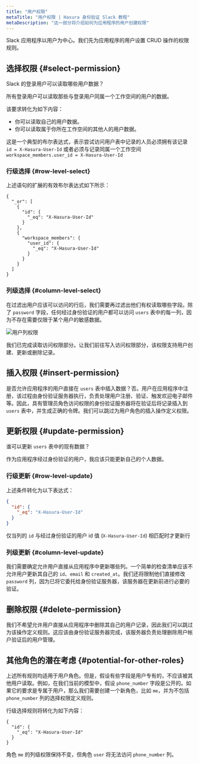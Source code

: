 ```yaml
---
title: "用户权限"
metaTitle: "用户权限 | Hasura 身份验证 Slack 教程"
metaDescription: "这一部分将介绍如何为应用程序的用户创建权限"
---
```


Slack 应用程序以用户为中心。我们先为应用程序的用户设置 CRUD 操作的权限规则。

## 选择权限 {#select-permission}

Slack 的登录用户可以读取哪些用户数据？

所有登录用户可以读取那些与登录用户同属一个工作空间的用户的数据。

该要求转化为如下内容：

- 你可以读取自己的用户数据。
- 你可以读取属于你所在工作空间的其他人的用户数据。

这是一个典型的布尔表达式，表示尝试访问用户表中记录的人员必须拥有该记录 `id = X-Hasura-User-Id` 或者必须与记录同属一个工作空间 `workspace_members.user_id = X-Hasura-User-Id`

### 行级选择 {#row-level-select}

上述语句的扩展的有效布尔表达式如下所示：

```
{
  "_or": [
    {
      "id": {
        "_eq": "X-Hasura-User-Id"
      }
    },
    {
      "workspace_members": {
        "user_id": {
          "_eq": "X-Hasura-User-Id"
        }
      }
    }
  ]
}
```

### 列级选择 {#column-level-select}

在过滤出用户应该可以访问的行后，我们需要再过滤出他们有权读取哪些字段。除了 `password` 字段，任何经过身份验证的用户都可以访问 `users` 表中的每一列，因为不存在需要仅限于某个用户的敏感数据。

![用户列权限](https://graphql-engine-cdn.hasura.io/learn-hasura/assets/graphql-hasura-auth/slack-users-select-columns.png)

我们已完成读取访问权限部分。让我们前往写入访问权限部分，该权限支持用户创建、更新或删除记录。

## 插入权限 {#insert-permission}

是否允许应用程序的用户直接在 `users` 表中插入数据？否。用户在应用程序中注册，该过程由身份验证服务器执行，负责处理用户注册、验证、触发欢迎电子邮件等。因此，具有管理员角色访问权限的身份验证服务器将在验证后将记录插入到 `users` 表中，并生成正确的令牌。我们可以跳过为用户角色的插入操作定义权限。

## 更新权限 {#update-permission}

谁可以更新 `users` 表中的现有数据？

作为应用程序经过身份验证的用户，我应该只能更新自己的个人数据。

### 行级更新 {#row-level-update}

上述条件转化为以下表达式：

```json
{
  "id": {
    "_eq": "X-Hasura-User-Id"
  }
}
```

仅当列的 `id` 与经过身份验证的用户 id 值 (`X-Hasura-User-Id`) 相匹配时才更新行

### 列级更新 {#column-level-update}

我们需要确定允许用户直接从应用程序中更新哪些列。一个简单的检查清单应该不允许用户更新其自己的 `id`、`email` 和 `created_at`。我们还将限制他们直接修改 `password` 列，因为已将它委托给身份验证服务器，该服务器在更新前进行必要的验证。

## 删除权限 {#delete-permission}

我们不希望允许用户直接从应用程序中删除其自己的用户记录，因此我们可以跳过为该操作定义规则。这应该由身份验证服务器完成，该服务器负责处理删除用户帐户验证后的用户管理。

## 其他角色的潜在考虑 {#potential-for-other-roles}

上述所有规则均适用于用户角色。但是，假设有些字段是用户专有的，不应该被其他用户读取。例如，在我们当前的模型中，假设 `phone_number` 字段是公开的。如果它的要求是专属于用户，那么我们需要创建一个新角色，比如 `me`，并为不包括 `phone_number` 列的选择权限定义规则。

行级选择规则将转化为如下内容：

```
{
  "id": {
    "_eq": "X-Hasura-User-Id"
  }
}
```

角色 `me` 的列级权限保持不变，但角色 `user` 将无法访问 `phone_number` 列。
